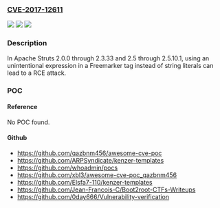 ### [CVE-2017-12611](https://cve.mitre.org/cgi-bin/cvename.cgi?name=CVE-2017-12611)
![](https://img.shields.io/static/v1?label=Product&message=Apache%20Struts&color=blue)
![](https://img.shields.io/static/v1?label=Version&message=n%2Fa&color=blue)
![](https://img.shields.io/static/v1?label=Vulnerability&message=A%20possible%20Remote%20Code%20Execution%20attack%20when%20using%20an%20unintentional%20expression%20in%20Freemarker%20tag%20instead%20of%20string%20literals&color=brighgreen)

### Description

In Apache Struts 2.0.0 through 2.3.33 and 2.5 through 2.5.10.1, using an unintentional expression in a Freemarker tag instead of string literals can lead to a RCE attack.

### POC

#### Reference
No POC found.

#### Github
- https://github.com/qazbnm456/awesome-cve-poc
- https://github.com/ARPSyndicate/kenzer-templates
- https://github.com/whoadmin/pocs
- https://github.com/xbl3/awesome-cve-poc_qazbnm456
- https://github.com/Elsfa7-110/kenzer-templates
- https://github.com/Jean-Francois-C/Boot2root-CTFs-Writeups
- https://github.com/0day666/Vulnerability-verification

